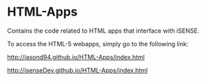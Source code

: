 HTML-Apps
=========

Contains the code related to HTML apps that interface with iSENSE.

To access the HTML-5 webapps, simply go to the following link:

http://jasond94.github.io/HTML-Apps/index.html

http://isenseDev.github.io/HTML-Apps/index.html
